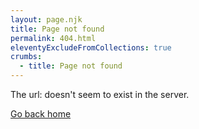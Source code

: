 ```yaml
---
layout: page.njk
title: Page not found
permalink: 404.html
eleventyExcludeFromCollections: true
crumbs:
  - title: Page not found
---
```


The url: <code id="url"></code> doesn't seem to exist in the server.

[Go back home](/)

<script>
  var x = document.URL;
  document
    .getElementById("url")
    .innerHTML = x;
</script>
